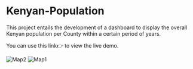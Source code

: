
# Kenyan-Population
This project entails the development of a dashboard to display the overall Kenyan population per County within a certain period of years.

You can use this link👉    to view the live demo.

![Map2](https://github.com/user-attachments/assets/62f45bfe-41c9-4a29-b796-3b90d96731b2)
![Map1](https://github.com/user-attachments/assets/23109d0a-09fc-44c6-a46f-f3eb4269a0f2)

